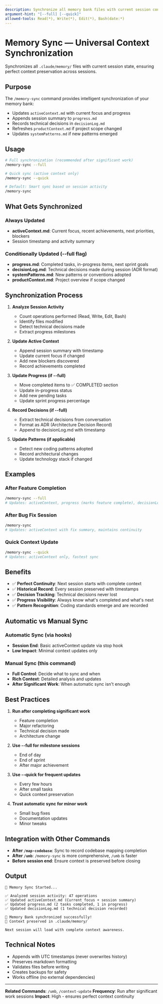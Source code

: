 ```yaml
---
description: Synchronize all memory bank files with current session context
argument-hint: "[--full] [--quick]"
allowed-tools: Read(*), Write(*), Edit(*), Bash(date:*)
---
```


# Memory Sync — Universal Context Synchronization

Synchronizes all `.claude/memory/` files with current session state, ensuring perfect context preservation across sessions.

## Purpose

The `/memory-sync` command provides intelligent synchronization of your memory bank:
- Updates `activeContext.md` with current focus and progress
- Appends session summary to `progress.md`
- Records technical decisions in `decisionLog.md`
- Refreshes `productContext.md` if project scope changed
- Updates `systemPatterns.md` if new patterns emerged

## Usage

```bash
# Full synchronization (recommended after significant work)
/memory-sync --full

# Quick sync (active context only)
/memory-sync --quick

# Default: Smart sync based on session activity
/memory-sync
```

## What Gets Synchronized

### Always Updated
- **activeContext.md**: Current focus, recent achievements, next priorities, blockers
- Session timestamp and activity summary

### Conditionally Updated (--full flag)
- **progress.md**: Completed tasks, in-progress items, next sprint goals
- **decisionLog.md**: Technical decisions made during session (ADR format)
- **systemPatterns.md**: New patterns or conventions adopted
- **productContext.md**: Project overview if scope changed

## Synchronization Process

1. **Analyze Session Activity**
   - Count operations performed (Read, Write, Edit, Bash)
   - Identify files modified
   - Detect technical decisions made
   - Extract progress milestones

2. **Update Active Context**
   - Append session summary with timestamp
   - Update current focus if changed
   - Add new blockers discovered
   - Record achievements completed

3. **Update Progress (if --full)**
   - Move completed items to ✅ COMPLETED section
   - Update in-progress status
   - Add new pending tasks
   - Update sprint progress percentage

4. **Record Decisions (if --full)**
   - Extract technical decisions from conversation
   - Format as ADR (Architecture Decision Record)
   - Append to decisionLog.md with timestamp

5. **Update Patterns (if applicable)**
   - Detect new coding patterns adopted
   - Record architectural changes
   - Update technology stack if changed

## Examples

### After Feature Completion
```bash
/memory-sync --full
# Updates: activeContext, progress (marks feature complete), decisionLog (records decisions)
```

### After Bug Fix Session
```bash
/memory-sync
# Updates: activeContext with fix summary, maintains continuity
```

### Quick Context Update
```bash
/memory-sync --quick
# Updates: activeContext only, fastest sync
```

## Benefits

- ✅ **Perfect Continuity**: Next session starts with complete context
- ✅ **Historical Record**: Every session preserved with timestamps
- ✅ **Decision Tracking**: Technical decisions never lost
- ✅ **Progress Visibility**: Always know what's completed and what's next
- ✅ **Pattern Recognition**: Coding standards emerge and are recorded

## Automatic vs Manual Sync

### Automatic Sync (via hooks)
- **Session End**: Basic activeContext update via stop hook
- **Low Impact**: Minimal context updates only

### Manual Sync (this command)
- **Full Control**: Decide what to sync and when
- **Rich Context**: Detailed analysis and updates
- **After Significant Work**: When automatic sync isn't enough

## Best Practices

1. **Run after completing significant work**
   - Feature completion
   - Major refactoring
   - Technical decision made
   - Architecture change

2. **Use --full for milestone sessions**
   - End of day
   - End of sprint
   - After major achievement

3. **Use --quick for frequent updates**
   - Every few hours
   - After small tasks
   - Quick context preservation

4. **Trust automatic sync for minor work**
   - Small bug fixes
   - Documentation updates
   - Minor tweaks

## Integration with Other Commands

- **After `/map-codebase`**: Sync to record codebase mapping completion
- **After `/umb`**: `/memory-sync` is more comprehensive, `/umb` is faster
- **Before session end**: Ensure context is preserved before closing

## Output

```
🔄 Memory Sync Started...

✅ Analyzed session activity: 47 operations
✅ Updated activeContext.md (Current focus + session summary)
✅ Updated progress.md (2 tasks completed, 1 in progress)
✅ Updated decisionLog.md (1 technical decision recorded)

🎯 Memory Bank synchronized successfully!
📁 Context preserved in .claude/memory/

Next session will load with complete context awareness.
```

## Technical Notes

- Appends with UTC timestamps (never overwrites history)
- Preserves markdown formatting
- Validates files before writing
- Creates backups for safety
- Works offline (no external dependencies)

---

**Related Commands**: `/umb`, `/context-update`
**Frequency**: Run after significant work sessions
**Impact**: High - ensures perfect context continuity
